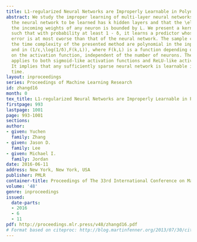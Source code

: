 ```yaml
---
title: L1-regularized Neural Networks are Improperly Learnable in Polynomial Time
abstract: We study the improper learning of multi-layer neural networks. Suppose that
  the neural network to be learned has k hidden layers and that the \ell_1-norm of
  the incoming weights of any neuron is bounded by L. We present a kernel-based method,
  such that with probability at least 1 - δ, it learns a predictor whose generalization
  error is at most εworse than that of the neural network. The sample complexity and
  the time complexity of the presented method are polynomial in the input dimension
  and in (1/ε,\log(1/δ),F(k,L)), where F(k,L) is a function depending on (k,L) and
  on the activation function, independent of the number of neurons. The algorithm
  applies to both sigmoid-like activation functions and ReLU-like activation functions.
  It implies that any sufficiently sparse neural network is learnable in polynomial
  time.
layout: inproceedings
series: Proceedings of Machine Learning Research
id: zhangd16
month: 0
tex_title: L1-regularized Neural Networks are Improperly Learnable in Polynomial Time
firstpage: 993
lastpage: 1001
page: 993-1001
sections: 
author:
- given: Yuchen
  family: Zhang
- given: Jason D.
  family: Lee
- given: Michael I.
  family: Jordan
date: 2016-06-11
address: New York, New York, USA
publisher: PMLR
container-title: Proceedings of The 33rd International Conference on Machine Learning
volume: '48'
genre: inproceedings
issued:
  date-parts:
  - 2016
  - 6
  - 11
pdf: http://proceedings.mlr.press/v48/zhangd16.pdf
# Format based on citeproc: http://blog.martinfenner.org/2013/07/30/citeproc-yaml-for-bibliographies/
---
```

